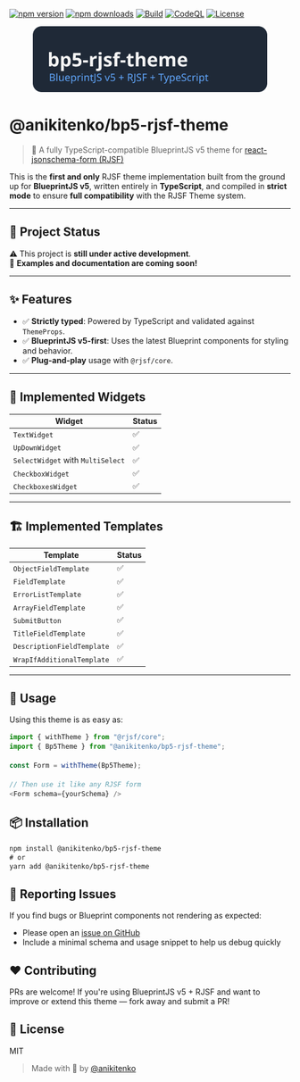 [![npm version](https://img.shields.io/npm/v/@anikitenko/bp5-rjsf-theme?color=blue)](https://www.npmjs.com/package/@anikitenko/bp5-rjsf-theme)
[![npm downloads](https://img.shields.io/npm/dw/@anikitenko/bp5-rjsf-theme)](https://www.npmjs.com/package/@anikitenko/bp5-rjsf-theme)
[![Build](https://github.com/anikitenko/bp5-rjsf-theme/actions/workflows/release.yml/badge.svg)](https://github.com/anikitenko/bp5-rjsf-theme/actions/workflows/release.yml)
[![CodeQL](https://github.com/anikitenko/bp5-rjsf-theme/actions/workflows/github-code-scanning/codeql/badge.svg)](https://github.com/anikitenko/bp5-rjsf-theme/actions/workflows/github-code-scanning/codeql)
[![License](https://img.shields.io/github/license/anikitenko/bp5-rjsf-theme)](LICENSE)

<p style="text-align: center">
  <img src="./assets/logo.svg" width="420" alt="bp5-rjsf-theme logo" />
</p>

# @anikitenko/bp5-rjsf-theme

> 💠 A fully TypeScript-compatible BlueprintJS v5 theme for [react-jsonschema-form (RJSF)](https://github.com/rjsf-team/react-jsonschema-form)

This is the **first and only** RJSF theme implementation built from the ground up for **BlueprintJS v5**, written entirely in **TypeScript**, and compiled in **strict mode** to ensure **full compatibility** with the RJSF Theme system.

---

## 🚧 Project Status

⚠️ This project is **still under active development**.  
🧪 **Examples and documentation are coming soon!**

---

## ✨ Features

- ✅ **Strictly typed**: Powered by TypeScript and validated against `ThemeProps`.
- ✅ **BlueprintJS v5-first**: Uses the latest Blueprint components for styling and behavior.
- ✅ **Plug-and-play** usage with `@rjsf/core`.

---

## 🧩 Implemented Widgets

| Widget                            | Status |
| --------------------------------- | ------ |
| `TextWidget`                      | ✅     |
| `UpDownWidget`                    | ✅     |
| `SelectWidget` with `MultiSelect` | ✅     |
| `CheckboxWidget`                  | ✅     |
| `CheckboxesWidget`                | ✅     |

---

## 🏗️ Implemented Templates

| Template                   | Status |
| -------------------------- | ------ |
| `ObjectFieldTemplate`      | ✅     |
| `FieldTemplate`            | ✅     |
| `ErrorListTemplate`        | ✅     |
| `ArrayFieldTemplate`       | ✅     |
| `SubmitButton`             | ✅     |
| `TitleFieldTemplate`       | ✅     |
| `DescriptionFieldTemplate` | ✅     |
| `WrapIfAdditionalTemplate` | ✅     |

---

## 🔧 Usage

Using this theme is as easy as:

```ts
import { withTheme } from "@rjsf/core";
import { Bp5Theme } from "@anikitenko/bp5-rjsf-theme";

const Form = withTheme(Bp5Theme);

// Then use it like any RJSF form
<Form schema={yourSchema} />
```

## 📦 Installation

```
npm install @anikitenko/bp5-rjsf-theme
# or
yarn add @anikitenko/bp5-rjsf-theme
```

## 🐞 Reporting Issues

If you find bugs or Blueprint components not rendering as expected:

- Please open an [issue on GitHub](https://github.com/anikitenko/bp5-rjsf-theme/issues)
- Include a minimal schema and usage snippet to help us debug quickly

## ❤️ Contributing

PRs are welcome! If you're using BlueprintJS v5 + RJSF and want to improve or extend this theme — fork away and submit a PR!

## 📘 License

MIT

> Made with 💙 by [@anikitenko](https://github.com/anikitenko)
